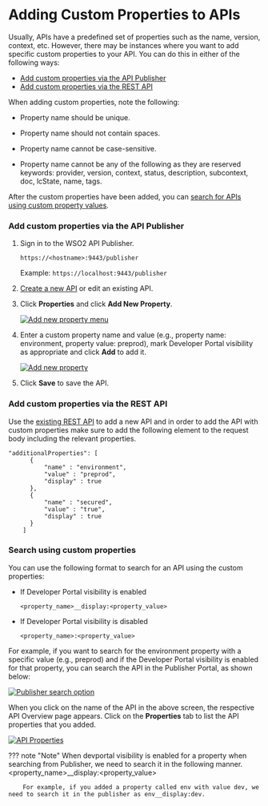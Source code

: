 # Adding Custom Properties to APIs

Usually, APIs have a predefined set of properties such as the name, version, context, etc. However, there may be instances where you want to add specific custom properties to your API. You can do this in either of the following ways:

-   [Add custom properties via the API Publisher](#AddcustompropertiesviatheAPIPublisher)
-   [Add custom properties via the REST API](#AddcustompropertiesviatheRESTAPI)

When adding custom properties, note the following:

-   Property name should be unique.

-   Property name should not contain spaces.

-   Property name cannot be case-sensitive.

-   Property name cannot be any of the following as they are reserved keywords: provider, version, context, status, description, subcontext, doc, lcState, name, tags.

After the custom properties have been added, you can [search for APIs using custom property values](#Searchusingcustomproperties).

<a name="AddcustompropertiesviatheAPIPublisher"></a>

### Add custom properties via the API Publisher

1.  Sign in to the WSO2 API Publisher.
      
      `https://<hostname>:9443/publisher`
      
      Example: `https://localhost:9443/publisher`

2.  [Create a new API]({{base_path}}/design/create-api/create-rest-api/create-a-rest-api/) or edit an existing API.

3.  Click **Properties** and click **Add New Property**.

      [![Add new property menu]({{base_path}}/assets/img/learn/properties-add-property.png)]({{base_path}}/assets/img/learn/properties-add-property.png)

4. Enter a custom property name and value (e.g., property name: environment, property value: preprod), mark Developer Portal visibility as appropriate and click **Add** to add it.

      [![Add new property]({{base_path}}/assets/img/learn/add-new-property.png)]({{base_path}}/assets/img/learn/add-new-property.png)

5.  Click **Save** to save the API.

<a name="AddcustompropertiesviatheRESTAPI"></a>

### Add custom properties via the REST API

Use the [existing REST API]({{base_path}}/reference/product-apis/overview/) to add a new API and in order to add the API with custom properties make sure to add the following element to the request body including the relevant properties.

```
"additionalProperties": [
      {
          "name" : "environment",
          "value" : "preprod",
          "display" : true 
      },
      {
          "name" : "secured",
          "value" : "true",
          "display" : true 
      }
    ]
```

<a name="Searchusingcustomproperties"></a>

### Search using custom properties

You can use the following format to search for an API using the custom properties:

 - If Developer Portal visibility is enabled

      `<property_name>__display:<property_value>`

 - If Developer Portal visibility is disabled

      `<property_name>:<property_value>`

For example, if you want to search for the environment property with a specific value (e.g., preprod) and if the Developer Portal visibility is enabled for that property, you can search the API in the Publisher Portal, as shown below:

[![Publisher search option]({{base_path}}/assets/img/learn/search-apis-with-custom-properties.png)]({{base_path}}/assets/img/learn/search-apis-with-custom-properties.png)

When you click on the name of the API in the above screen, the respective API Overview page appears. Click on the **Properties** tab to list the API properties that you added.

[![API Properties]({{base_path}}/assets/img/learn/view-custom-api-properties.png)]({{base_path}}/assets/img/learn/view-custom-api-properties.png)

??? note "Note"
        When devportal visibility is enabled for a property when searching from Publisher, we need to search it in the following manner.
        <property_name>__display:<property_value>

        For example, if you added a property called env with value dev, we need to search it in the publisher as env__display:dev.